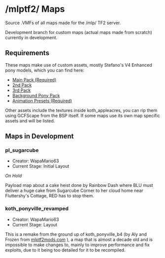 # /mlptf2/ Maps
Source .VMFs of all maps made for the /mlp/ TF2 server.

Development branch for custom maps (actual maps made from scratch) currently in development.

## Requirements

These maps make use of custom assets, mostly Stefano's V4 Enhanced pony models, which you can find here:
* [Main Pack (Required)](https://www.deviantart.com/stefano96/art/DL-Enhanced-female-ponies-649617182)
* [2nd Pack](https://www.deviantart.com/stefano96/art/DL-Enhanced-Ponies-2nd-pack-664578914)
* [3rd Pack](https://www.deviantart.com/stefano96/art/DL-Enhanced-Ponies-3rd-pack-668723031)
* [Background Pony Pack](https://www.deviantart.com/stefano96/art/DL-Background-Ponies-Enhanced-Version-746786245)
* [Animation Presets (Required)](https://www.deviantart.com/stefano96/art/DL-The-Puppet-Master-source-files-723722128)

Other assets include the textures inside koth_appleacres, you can rip them using GCFScape from the BSP itself. If some maps use its own map specific assets and will be listed.

## Maps in Development

### pl_sugarcube
* Creator: WapaMario63
* Current Stage: Initial Layout

_On Hold_

Payload map about a cake heist done by Rainbow Dash where BLU must deliver a huge cake from Sugarcube Corner to her cloud home near Fluttershy's Cottage, RED has to stop them.

### koth_ponyville_revamped
* Creator: WapaMario63
* Current Stage: Layout

This is a remake from the ground up of koth_ponyville_b4 (by Aly and Frozen from [mlptf2mods.com](http://mlptf2mods.com/mods/maps_king_of_the_hill/koth_ponyville) ), a map that is almost a decade old and is impossible to make changes to, mainly to improve performance and fix exploits, due to it being too detailed for it to be recompiled.
